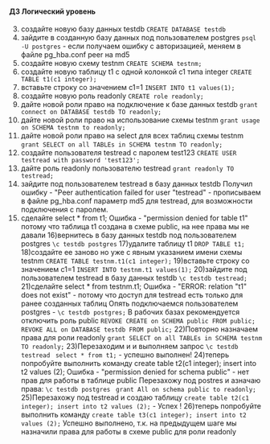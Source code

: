 #### ДЗ Логический уровень

3) создайте новую базу данных testdb 
```CREATE DATABASE testdb```
4) зайдите в созданную базу данных под пользователем postgres
```psql -U postgres``` -  если получаем ошибку с авторизацией, меняем  в файле pg_hba.conf peer на md5
5) создайте новую схему testnm
```CREATE SCHEMA testnm;```
6) создайте новую таблицу t1 с одной колонкой c1 типа integer
```CREATE TABLE t1(c1 integer);```
7) вставьте строку со значением c1=1
```INSERT INTO t1 values(1);```
8) создайте новую роль readonly
```CREATE role readonly;```
9) дайте новой роли право на подключение к базе данных testdb
```grant connect on DATABASE testdb TO readonly;```
10) дайте новой роли право на использование схемы testnm
```grant usage on SCHEMA testnm to readonly;```
11) дайте новой роли право на select для всех таблиц схемы testnm
```grant SELECT on all TABLEs in SCHEMA testnm TO readonly;```
12) создайте пользователя testread с паролем test123
```CREATE USER testread with password 'test123';```
13) дайте роль readonly пользователю testread
```grant readonly TO testread;```
14) зайдите под пользователем testread в базу данных testdb
Получил ошибку - "Peer authentication failed for user "testread" - прописываем  в файле pg_hba.conf параметр md5 для testread, для возможности подключения с паролем.
15) сделайте select * from t1;
Ошибка - "permission denied for table t1" потому что таблица t1 создана в схеме public, на нее права мы не давали
16)вернитесь в базу данных testdb под пользователем postgres
```\c testdb postgres```
17)удалите таблицу t1
```DROP TABLE t1;```
18)создайте ее заново но уже с явным указанием имени схемы testnm
```CREATE TABLE testnm.t1(c1 integer);```
19)вставьте строку со значением c1=1
```INSERT INTO testnm.t1 values(1);```
20)зайдите под пользователем testread в базу данных testdb
```\c testdb testread;```
21)сделайте select * from testnm.t1;
Ошибка - "ERROR:  relation "t1" does not exist" - потому что доступ для testread есть только для ранее созданных таблиц
Опять подключаемся пользователем postgres - ```\c testdb postgres;```
В рабочих базах  рекомендуется отключить роль public
```REVOKE CREATE on SCHEMA public FROM public;```
```REVOKE ALL on DATABASE testdb FROM public;```
22)Повторно назначаем права для роли readonly
```grant SELECT on all TABLEs in SCHEMA testnm TO readonly;```
23)Перезаходим и  и выполняем запрос
```\c testdb testread ```
```select * from t1;```  - успешно выполнен!
24)теперь попробуйте выполнить команду create table t2(c1 integer); insert into t2 values (2);
Ошибка - "permission denied for schema public" - нет прав для работы в таблице public
Перезахожу под postres и азначаю права:
```\c testdb postgres ```
```grant All on schema public to readonly;```
25)Перезахожу под testread и создаю таблицу
```create table t2(c1 integer); insert into t2 values (2);``` - Успех !
26)теперь попробуйте выполнить команду ```create table t3(c1 integer); insert into t2 values (2);```
Успешно выполнено, т.к. на предыдущем шаге мы назначили права для работы в схеме public для роли readonly